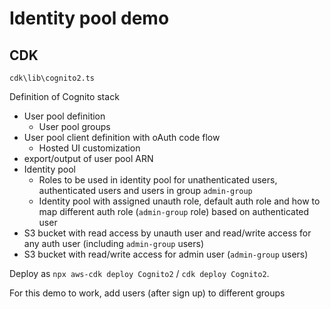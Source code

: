 # Identity pool demo

## CDK
`cdk\lib\cognito2.ts`

Definition of Cognito stack
* User pool definition
  * User pool groups
* User pool client definition with oAuth code flow
  * Hosted UI customization
* export/output of user pool ARN
* Identity pool
  * Roles to be used in identity pool for unathenticated users, authenticated users and users in group `admin-group`
  * Identity pool with assigned unauth role, default auth role and how to map different auth role (`admin-group` role) based on authenticated user
* S3 bucket with read access by unauth user and read/write access for any auth user (including `admin-group` users)
* S3 bucket with read/write access for admin user (`admin-group` users)

Deploy as `npx aws-cdk deploy Cognito2` / `cdk deploy Cognito2`.

For this demo to work, add users (after sign up) to different groups
